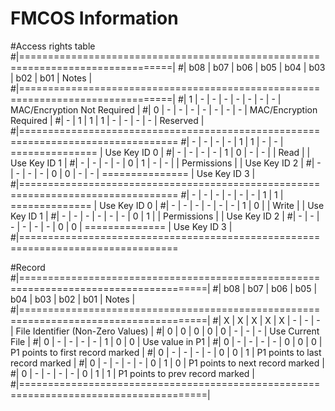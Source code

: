 FMCOS Information
=================

#Access rights table
#|================================================================================|
#| b08 | b07 | b06 | b05 | b04 | b03 | b02 | b01 |             Notes              |
#|================================================================================|
#|  1  |  -  |  -  |  -  |  -  |  -  |  -  |  -  |   MAC/Encryption Not Required  |
#|  0  |  -  |  -  |  -  |  -  |  -  |  -  |  -  |     MAC/Encryption Required    |
#|  -  |  1  |  1  |  1  |  -  |  -  |  -  |  -  |            Reserved            |
#|=================================================================================
#|  -  |  -  |  -  |  -  |  1  |  1  |  -  |  -  | =============== | Use Key ID 0 |
#|  -  |  -  |  -  |  -  |  1  |  0  |  -  |  -  | |     Read    | | Use Key ID 1 |
#|  -  |  -  |  -  |  -  |  0  |  1  |  -  |  -  | | Permissions | | Use Key ID 2 |
#|  -  |  -  |  -  |  -  |  0  |  0  |  -  |  -  | =============== | Use Key ID 3 |
#|=================================================================================
#|  -  |  -  |  -  |  -  |  -  |  -  |  1  |  1  | ==============  | Use Key ID 0 |
#|  -  |  -  |  -  |  -  |  -  |  -  |  1  |  0  | |    Write    | | Use Key ID 1 |
#|  -  |  -  |  -  |  -  |  -  |  -  |  0  |  1  | | Permissions | | Use Key ID 2 |
#|  -  |  -  |  -  |  -  |  -  |  -  |  0  |  0  | ==============  | Use Key ID 3 |
#|=================================================================================


#Record
#|======================================================================================|
#| b08 | b07 | b06 | b05 | b04 | b03 | b02 | b01 |                 Notes                |
#|======================================================================================|
#|  X  |  X  |  X  |  X  |  X  |  -  |  -  |  -  |   File Identifier (Non-Zero Values)  |
#|  0  |  0  |  0  |  0  |  0  |  -  |  -  |  -  |   Use Current File                   |
#|  0  |  -  |  -  |  -  |  -  |  1  |  0  |  0  |   Use value in P1                    |
#|  0  |  -  |  -  |  -  |  -  |  0  |  0  |  0  |   P1 points to first record marked   |
#|  0  |  -  |  -  |  -  |  -  |  0  |  0  |  1  |   P1 points to last record marked    |
#|  0  |  -  |  -  |  -  |  -  |  0  |  1  |  0  |   P1 points to next record marked    |
#|  0  |  -  |  -  |  -  |  -  |  0  |  1  |  1  |   P1 points to prev record marked    |
#|======================================================================================|
